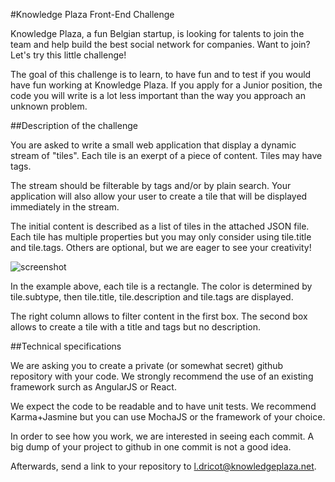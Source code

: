 #Knowledge Plaza Front-End Challenge

Knowledge Plaza, a fun Belgian startup, is looking for talents to join the team and help build the best social network for companies. Want to join? Let's try this little challenge!

The goal of this challenge is to learn, to have fun and to test if you would have fun working at Knowledge Plaza. If you apply for a Junior position, the code you will write is a lot less important than the way you approach an unknown problem.

##Description of the challenge

You are asked to write a small web application that display a dynamic stream of "tiles". Each tile is an exerpt of a piece of content. Tiles may have tags. 

The stream should be filterable by tags and/or by plain search. Your application will also allow your user to create a tile that will be displayed immediately in the stream.

The initial content is described as a list of tiles in the attached JSON file. Each tile has multiple properties but you may only consider using tile.title and tile.tags. Others are optional, but we are eager to see your creativity!

![screenshot](https://raw.githubusercontent.com/whatever-company/challenge/master/frontend/Screen%20Shot%202015-03-24%20at%2013.57.16.png)

In the example above, each tile is a rectangle. The color is determined by tile.subtype, then tile.title, tile.description and tile.tags are displayed.

The right column allows to filter content in the first box. The second box allows to create a tile with a title and tags but no description.

##Technical specifications

We are asking you to create a private (or somewhat secret) github repository with your code. We strongly recommend the use of an existing framework surch as AngularJS or React.

We expect the code to be readable and to have unit tests. We recommend Karma+Jasmine but you can use MochaJS or the framework of your choice.

In order to see how you work, we are interested in seeing each commit. A big dump of your project to github in one commit is not a good idea.

Afterwards, send a link to your repository to l.dricot@knowledgeplaza.net.

